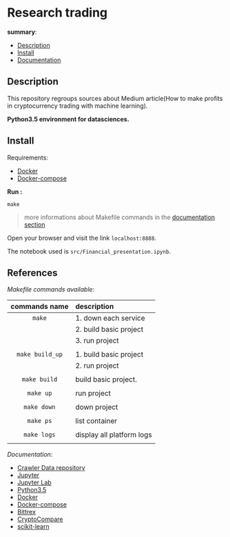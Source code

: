 # Research trading

__summary__:

- [Description](#description)
- [Install](#install)
- [Documentation](#references)


## Description

This repository regroups sources about Medium article(How to make profits in cryptocurrency trading with machine learning).

__Python3.5 environment for datasciences.__

## Install

Requirements:
- [Docker](https://www.docker.com)
- [Docker-compose](https://docs.docker.com/compose/)

__Run :__

```
make
```

> more informations about Makefile commands in the [documentation section](#references)

Open your browser and visit the link `localhost:8888`.

The notebook used is `src/Financial_presentation.ipynb`.

## References

_Makefile commands available_:

|   **commands name**   | **description**                    |
|:---------------------:|:---------------------------------- |
|        `make`         | 1. down each service               |
|                       | 2. build basic project             |
|                       | 3. run project                     |
|                       |                                    |
|    `make build_up`    | 1. build basic project             |
|                       | 2. run project                     |
|                       |                                    |
|     `make build`      | build basic project.               |
|                       |                                    |
|       `make up`       | run project                        |
|                       |                                    |
|      `make down`      | down project                       |
|                       |                                    |
|       `make ps`       | list container                     |
|                       |                                    |
|      `make logs`      | display all platform logs          |
|                       |                                    |


_Documentation_:
- [Crawler Data repository](https://github.com/sky54000/Scroller_bittrex_websocket_node)
- [Jupyter](http://jupyter.org/)
- [Jupyter Lab](https://github.com/jupyterlab/jupyterlab)
- [Python3.5](https://www.python.org/downloads/release/python-350/)
- [Docker](https://www.docker.com)
- [Docker-compose](https://docs.docker.com/compose/)
- [Bittrex](https://bittrex.com)
- [CryptoCompare](https://www.cryptocompare.com/)
- [scikit-learn](http://scikit-learn.org/stable/index.html)
